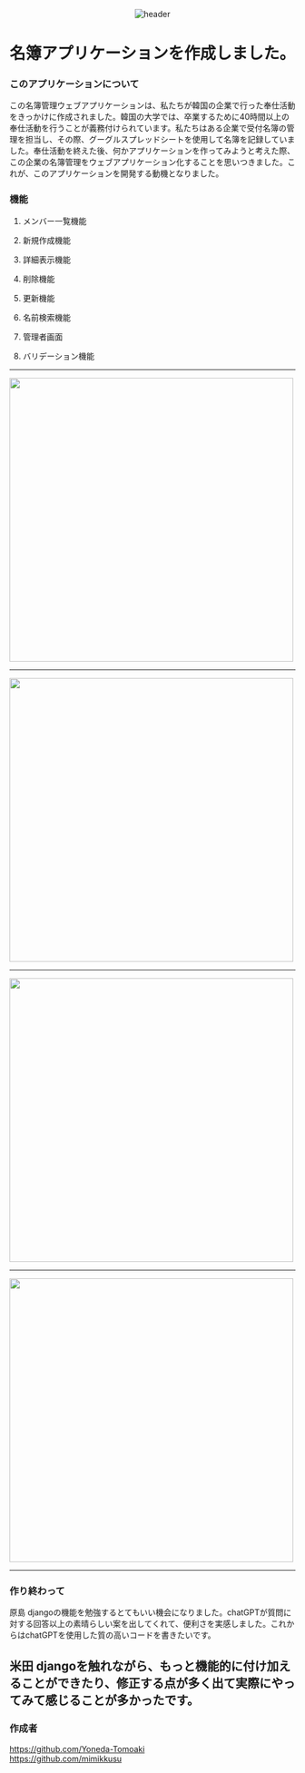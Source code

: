 <div align ="center">
 
 ![header](https://capsule-render.vercel.app/api?type=rounded&height=300&color=gradient&text=directory&desc=原米プロジェクト&descAlignY=70&descSize=25)
 </div>
<h1 align="center">名簿アプリケーションを作成しました。</h1>

### このアプリケーションについて
この名簿管理ウェブアプリケーションは、私たちが韓国の企業で行った奉仕活動をきっかけに作成されました。韓国の大学では、卒業するために40時間以上の奉仕活動を行うことが義務付けられています。私たちはある企業で受付名簿の管理を担当し、その際、グーグルスプレッドシートを使用して名簿を記録していました。奉仕活動を終えた後、何かアプリケーションを作ってみようと考えた際、この企業の名簿管理をウェブアプリケーション化することを思いつきました。これが、このアプリケーションを開発する動機となりました。

### 機能
1. メンバー一覧機能

2. 新規作成機能

3. 詳細表示機能

4. 削除機能

5. 更新機能

6. 名前検索機能

7. 管理者画面

8. バリデーション機能

---

<img src="images/base.png" width="500px">

---

<img src="images/input.png" width="500px">

---

<img src="images/detail.png" width="500px">

---

<img src="images/admin.png" width="500px">

---


### 作り終わって
原島
djangoの機能を勉強するとてもいい機会になりました。chatGPTが質問に対する回答以上の素晴らしい案を出してくれて、便利さを実感しました。これからはchatGPTを使用した質の高いコードを書きたいです。

米田
djangoを触れながら、もっと機能的に付け加えることができたり、修正する点が多く出て実際にやってみて感じることが多かったです。
---

### 作成者

<a href="https://github.com/Yoneda-Tomoaki" target="blank_">https://github.com/Yoneda-Tomoaki<a/><br>
<a href="https://github.com/mimikkusu" target="blank_">https://github.com/mimikkusu<a/>
